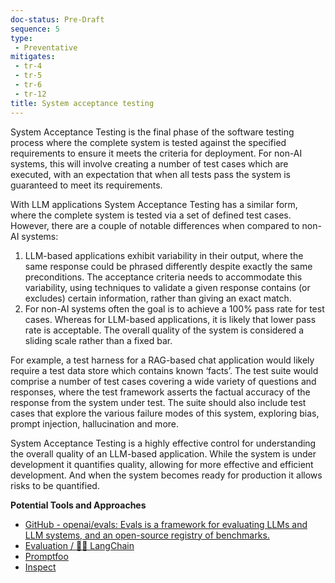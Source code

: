 ```yaml
---
doc-status: Pre-Draft
sequence: 5
type:
 - Preventative
mitigates:
 - tr-4
 - tr-5
 - tr-6
 - tr-12
title: System acceptance testing
---
```


System Acceptance Testing is the final phase of the software testing process where the complete system is tested against the specified requirements to ensure it meets the criteria for deployment. For non-AI systems, this will involve creating a number of test cases which are executed, with an expectation that when all tests pass the system is guaranteed to meet its requirements. 

With LLM applications System Acceptance Testing has a similar form, where the complete system is tested via a set of defined test cases. However, there are a couple of notable differences when compared to non-AI systems:

1. LLM-based applications exhibit variability in their output, where the same response could be phrased differently despite exactly the same preconditions. The acceptance criteria needs to accommodate this variability, using techniques to validate a given response contains (or excludes) certain information, rather than giving an exact match.
2. For non-AI systems often the goal is to achieve a 100% pass rate for test cases. Whereas for LLM-based applications, it is likely that lower pass rate is acceptable. The overall quality of the system is considered a sliding scale rather than a fixed bar.

For example, a test harness for a RAG-based chat application would likely require a test data store which contains known ‘facts’. The test suite would comprise a number of test cases covering a wide variety of questions and responses, where the test framework asserts the factual accuracy of the response from the system under test. The suite should also include test cases that explore the various failure modes of this system, exploring bias, prompt injection, hallucination and more.

System Acceptance Testing is a highly effective control for understanding the overall quality of an LLM-based application. While the system is under development it quantifies quality, allowing for more effective and efficient development. And when the system becomes ready for production it allows risks to be quantified.

**Potential Tools and Approaches**

* [GitHub - openai/evals: Evals is a framework for evaluating LLMs and LLM systems, and an open-source registry of benchmarks.](https://github.com/openai/evals)
* [Evaluation / 🦜️🔗 LangChain](https://python.langchain.com/v0.1/docs/guides/productionization/evaluation/)
* [Promptfoo](https://www.promptfoo.dev/)
* [Inspect](https://inspect.ai-safety-institute.org.uk/) 